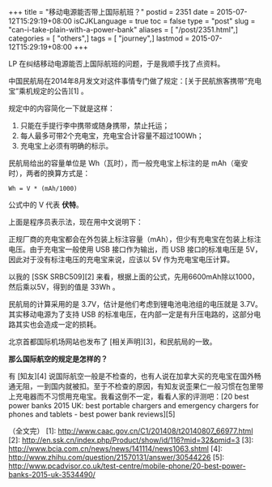 +++
title = "移动电源能否带上国际航班？"
postid = 2351
date = 2015-07-12T15:29:19+08:00
isCJKLanguage = true
toc = false
type = "post"
slug = "can-i-take-plain-with-a-power-bank"
aliases = [ "/post/2351.html",]
categories = [ "others",]
tags = [ "journey",]
lastmod = 2015-07-12T15:29:19+08:00
+++


LP 在纠结移动电源能否上国际航班的问题，于是我顺手找了点资料。

中国民航局在2014年8月发文对这件事情专门做了规定：[关于民航旅客携带“充电宝”乘机规定的公告][1] 。

规定中的内容简化一下就是这样：<!--more-->

1. 只能在手提行李中携带或随身携带，禁止托运；
1. 每人最多可带2个充电宝，充电宝合计容量不超过100Wh；
1. 充电宝上必须有明确的标示。

民航局给出的容量单位是 Wh（瓦时），而一般充电宝上标注的是 mAh（毫安时），两者的换算方式是：

	Wh = V * (mAh/1000)

公式中的 V 代表 **伏特**。

上面是程序员表示法，现在用中文说明下：

正规厂商的充电宝都会在外包装上标注容量（mAh），但少有充电宝在包装上标注电压。由于充电宝一般使用 USB 接口作为输出，而 USB 接口的标准电压是 5V，因此对于没有标注电压的充电宝来说，应该以 5V 作为充电宝电压计算。

以我的 [SSK SRBC509][2] 来看，根据上面的公式，先用6600mAh除以1000，然后乘以5V，得到的值是 33Wh 。

民航局的计算采用的是 3.7V，估计是他们考虑到锂电池电池组的电压就是 3.7V。其实移动电源为了支持 USB 的标准电压，在内部一定是有升压电路的，这部分电路其实也会造成一定的损耗。

北京首都国际机场网站也发布了 [相关声明][3]，和民航局的一致。

**那么国际航空的规定是怎样的？**

有 [知友][4] 说国际航空一般是不检查的，也有人说在加拿大买的充电宝在国外畅通无阻，一到国内就被扣。至于不检查的原因，有知友说歪果仁一般习惯在包里带上充电器而不习惯用充电宝。我看这倒不一定，看看人家的评测吧：[20 best power banks 2015 UK: best portable chargers and emergency chargers for phones and tablets - best power bank reviews][5]

（全文完）
[1]: http://www.caac.gov.cn/C1/201408/t20140807_66977.html
[2]: http://en.ssk.cn/index.php/Product/show/id/116?mid=32&pmid=3
[3]: http://www.bcia.com.cn/news/news/141114/news1063.shtml
[4]: http://www.zhihu.com/question/21570131/answer/30544226
[5]: http://www.pcadvisor.co.uk/test-centre/mobile-phone/20-best-power-banks-2015-uk-3534490/
